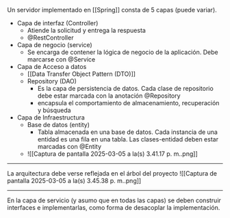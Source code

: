 Un servidor implementado en [[Spring]] consta de 5 capas (puede variar).
- Capa de interfaz (Controller)
	- Atiende la solicitud y entrega la respuesta
	- @RestController
- Capa de negocio (service)
	- Se encarga de contener la lógica de negocio de la aplicación. Debe marcarse con @Service
- Capa de Acceso a datos
	- [[Data Transfer Object Pattern (DTO)]]
	- Repository (DAO)
		- Es la capa de persistencia de datos. Cada clase de repositorio debe estar marcada con la anotación @Repository
		- encapsula el comportamiento de almacenamiento, recuperación y búsqueda
- Capa de Infraestructura
	- Base de datos (entity)
		- Tabla almacenada en una base de datos. Cada instancia de una entidad es una fila en una tabla. Las clases-entidad deben estar marcadas con @Entity
	- ![[Captura de pantalla 2025-03-05 a la(s) 3.41.17 p. m..png]]
***
La arquitectura debe verse reflejada en el árbol del proyecto
![[Captura de pantalla 2025-03-05 a la(s) 3.45.38 p. m..png]]
***
En la capa de servicio (y asumo que en todas las capas) se deben construir interfaces e implementarlas, como forma de desacoplar la implementación.